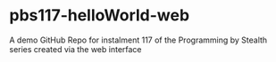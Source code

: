 # pbs117-helloWorld-web
A demo GitHub Repo for instalment 117 of the Programming by Stealth series created via the web interface

